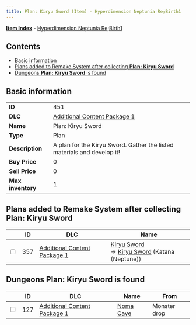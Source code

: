 ```yaml
---
title: Plan: Kiryu Sword (Item) - Hyperdimension Neptunia Re;Birth1
---
```


[**Item Index**](/neptunia/rb1/item/index.html) - [Hyperdimension Neptunia Re;Birth1](/neptunia/rb1)

## Contents

- [Basic information](#basic-information)
- [Plans added to Remake System after collecting **Plan: Kiryu Sword**](#plans-added-to-remake-system-after-collecting-plan-kiryu-sword)
- [Dungeons **Plan: Kiryu Sword** is found](#dungeons-plan-kiryu-sword-is-found)

## Basic information

|   |   |
| -- | -- |
| **ID** | 451 |
| **DLC** | [Additional Content Package 1](/neptunia/rb1/dlc/10-pack1.html) |
| **Name** | Plan: Kiryu Sword |
| **Type** | Plan |
| **Description** | A plan for the Kiryu Sword. Gather the listed materials and develop it! |
| **Buy Price** | 0 |
| **Sell Price** | 0 |
| **Max inventory** | 1 |


## Plans added to Remake System after collecting **Plan: Kiryu Sword**

|    | ID | DLC | Name |
| -- | -- | --- | ---- |
| <input type="checkbox" id="rb1-remake-10-357" class="trackbox" /> | 357 | [Additional Content Package 1](/neptunia/rb1/dlc/10-pack1.html) | [Kiryu Sword](/neptunia/rb1/remake/10-357-kiryu-sword.html)<br /> → [Kiryu Sword](/neptunia/rb1/item/10-2026-kiryu-sword.html) (Katana (Neptune)) |


## Dungeons **Plan: Kiryu Sword** is found

|    | ID | DLC | Name | From |
| -- | -- | --- | ---- | ---- |
| <input type="checkbox" id="rb1-dungeon-10-127" class="trackbox" /> | 127 | [Additional Content Package 1](/neptunia/rb1/dlc/10-pack1.html) | [Noma Cave](/neptunia/rb1/dungeon/10-127-noma-cave.html) | Monster drop |

